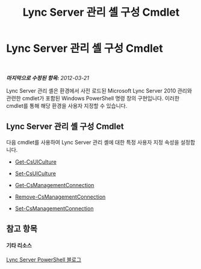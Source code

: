 ﻿---
title: Lync Server 관리 셸 구성 Cmdlet
TOCTitle: Lync Server 관리 셸 구성 Cmdlet
ms:assetid: fffc154b-24ef-457d-9b70-2b7b700f503a
ms:mtpsurl: https://technet.microsoft.com/ko-kr/library/Gg415684(v=OCS.15)
ms:contentKeyID: 49305652
ms.date: 08/24/2015
mtps_version: v=OCS.15
ms.translationtype: HT
---

# Lync Server 관리 셸 구성 Cmdlet

 

_**마지막으로 수정된 항목:** 2012-03-21_

Lync Server 관리 셸은 환경에서 사전 로드된 Microsoft Lync Server 2010 관리와 관련한 cmdlet가 포함된 Windows PowerShell 명령 창의 구현입니다. 이러한 cmdlet를 통해 해당 환경을 사용자 지정할 수 있습니다.

## Lync Server 관리 셸 구성 Cmdlet

다음 cmdlet를 사용하여 Lync Server 관리 셸에 대한 특정 사용자 지정 속성을 설정합니다.

  -   
    [Get-CsUICulture](get-csuiculture.md)

  -   
    [Set-CsUICulture](set-csuiculture.md)

  -   
    [Get-CsManagementConnection](get-csmanagementconnection.md)

  -   
    [Remove-CsManagementConnection](remove-csmanagementconnection.md)

  -   
    [Set-CsManagementConnection](set-csmanagementconnection.md)

## 참고 항목

#### 기타 리소스

[Lync Server PowerShell 블로그](http://go.microsoft.com/fwlink/?linkid=203150%26clcid=0x412)

